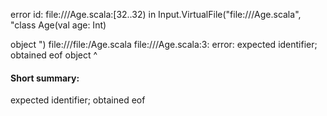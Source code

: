 error id: file://<WORKSPACE>/Age.scala:[32..32) in Input.VirtualFile("file://<WORKSPACE>/Age.scala", "class Age(val age: Int)

object ")
file://<WORKSPACE>/file:<WORKSPACE>/Age.scala
file://<WORKSPACE>/Age.scala:3: error: expected identifier; obtained eof
object 
       ^
#### Short summary: 

expected identifier; obtained eof